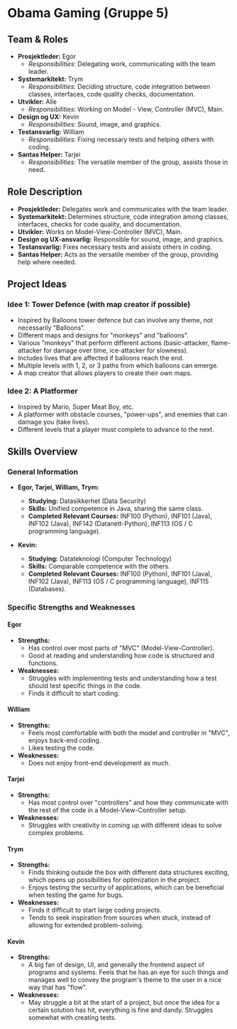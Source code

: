 # Obama Gaming (Gruppe 5)

## Team & Roles

- **Prosjektleder:** Egor
  - *Responsibilities:* Delegating work, communicating with the team leader.
- **Systemarkitekt:** Trym
  - *Responsibilities:* Deciding structure, code integration between classes, interfaces, code quality checks, documentation.
- **Utvikler:** Alle
  - *Responsibilities:* Working on Model - View, Controller (MVC), Main.
- **Design og UX:** Kevin
  - *Responsibilities:* Sound, image, and graphics.
- **Testansvarlig:** William
  - *Responsibilities:* Fixing necessary tests and helping others with coding.
- **Santas Helper:** Tarjei
  - *Responsibilities:* The versatile member of the group, assists those in need.

## Role Description

- **Prosjektleder:** Delegates work and communicates with the team leader.
- **Systemarkitekt:** Determines structure, code integration among classes, interfaces, checks for code quality, and documentation.
- **Utvikler:** Works on Model-View-Controller (MVC), Main.
- **Design og UX-ansvarlig:** Responsible for sound, image, and graphics.
- **Testansvarlig:** Fixes necessary tests and assists others in coding.
- **Santas Helper:** Acts as the versatile member of the group, providing help where needed.

## Project Ideas

### Idee 1: Tower Defence (with map creator if possible)

- Inspired by Balloons tower defence but can involve any theme, not necessarily "Balloons".
- Different maps and designs for "monkeys" and "balloons".
- Various "monkeys" that perform different actions (basic-attacker, flame-attacker for damage over time, ice-attacker for slowness).
- Includes lives that are affected if balloons reach the end.
- Multiple levels with 1, 2, or 3 paths from which balloons can emerge.
- A map creator that allows players to create their own maps.

### Idee 2: A Platformer

- Inspired by Mario, Super Meat Boy, etc.
- A platformer with obstacle courses, "power-ups", and enemies that can damage you (take lives).
- Different levels that a player must complete to advance to the next.

## Skills Overview

### General Information

- **Egor, Tarjei, William, Trym:**
  - **Studying:** Datasikkerhet (Data Security)
  - **Skills:** Unified competence in Java, sharing the same class.
  - **Completed Relevant Courses:** INF100 (Python), INF101 (Java), INF102 (Java), INF142 (Datanett-Python), INF113 (OS / C programming language).

- **Kevin:**
  - **Studying:** Datateknologi (Computer Technology)
  - **Skills:** Comparable competence with the others.
  - **Completed Relevant Courses:** INF100 (Python), INF101 (Java), INF102 (Java), INF113 (OS / C programming language), INF115 (Databases).

### Specific Strengths and Weaknesses

#### Egor

- **Strengths:**
  - Has control over most parts of "MVC" (Model-View-Controller).
  - Good at reading and understanding how code is structured and functions.
- **Weaknesses:**
  - Struggles with implementing tests and understanding how a test should test specific things in the code.
  - Finds it difficult to start coding.

#### William

- **Strengths:**
  - Feels most comfortable with both the model and controller in "MVC", enjoys back-end coding.
  - Likes testing the code.
- **Weaknesses:**
  - Does not enjoy front-end development as much.

#### Tarjei

- **Strengths:**
  - Has most control over "controllers" and how they communicate with the rest of the code in a Model-View-Controller setup.
- **Weaknesses:**
  - Struggles with creativity in coming up with different ideas to solve complex problems.

#### Trym

- **Strengths:**
  - Finds thinking outside the box with different data structures exciting, which opens up possibilities for optimization in the project.
  - Enjoys testing the security of applications, which can be beneficial when testing the game for bugs.
- **Weaknesses:**
  - Finds it difficult to start large coding projects.
  - Tends to seek inspiration from sources when stuck, instead of allowing for extended problem-solving.

#### Kevin

- **Strengths:**
  - A big fan of design, UI, and generally the frontend aspect of programs and systems. Feels that he has an eye for such things and manages well to convey the program's theme to the user in a nice way that has "flow".
- **Weaknesses:**
  - May struggle a bit at the start of a project, but once the idea for a certain solution has hit, everything is fine and dandy. Struggles somewhat with creating tests.

